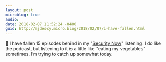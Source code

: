 ```yaml
---
layout: post
microblog: true
audio: 
date: 2018-02-07 11:52:24 -0400
guid: http://mjdescy.micro.blog/2018/02/07/i-have-fallen.html
---
```

🎤 I have fallen 15 episodes behind in my "[Security Now](https://twit.tv/shows/security-now)" listening. I do like the podcast, but listening to it _is_ a little like "eating my vegetables" sometimes. I’m trying to catch up somewhat today.
